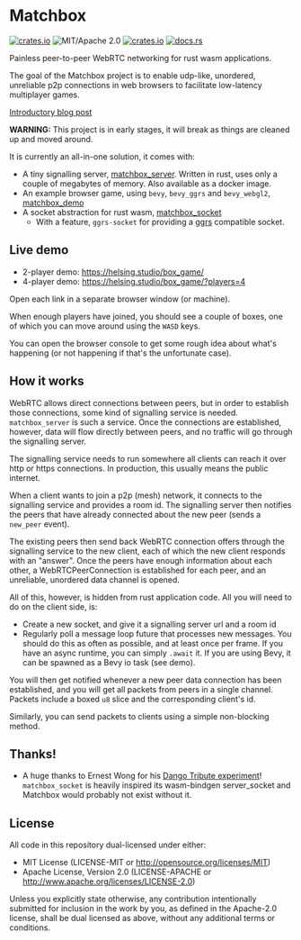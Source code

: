 # Matchbox

[![crates.io](https://img.shields.io/crates/v/matchbox_socket.svg)](https://crates.io/crates/matchbox_socket)
![MIT/Apache 2.0](https://img.shields.io/badge/license-MIT%2FApache-blue.svg)
[![crates.io](https://img.shields.io/crates/d/matchbox_socket.svg)](https://crates.io/crates/matchbox_socket)
[![docs.rs](https://img.shields.io/docsrs/matchbox_socket)](https://docs.rs/matchbox_socket)

Painless peer-to-peer WebRTC networking for rust wasm applications.

The goal of the Matchbox project is to enable udp-like, unordered, unreliable
p2p connections in web browsers to facilitate low-latency multiplayer games.

[Introductory blog post](https://johanhelsing.studio/posts/introducing-matchbox)

**WARNING:** This project is in early stages, it will break as things are
cleaned up and moved around.

It is currently an all-in-one solution, it comes with:

- A tiny signalling server, [matchbox_server](./matchbox_server). Written in
rust, uses only a couple of megabytes of memory. Also available as a docker image.
- An example browser game, using `bevy`, `bevy_ggrs` and `bevy_webgl2`,
[matchbox_demo](matchbox_demo)
- A socket abstraction for rust wasm, [matchbox_socket](matchbox_socket)
  - With a feature, `ggrs-socket` for providing a
  [ggrs](https://github.com/gschup/ggrs) compatible socket.

## Live demo

- 2-player demo: https://helsing.studio/box_game/
- 4-player demo: https://helsing.studio/box_game/?players=4

Open each link in a separate browser window (or machine).

When enough players have joined, you should see a couple of boxes, one of which
you can move around using the `WASD` keys.

You can open the browser console to get some rough idea about what's happening
(or not happening if that's the unfortunate case).

## How it works

WebRTC allows direct connections between peers, but in order to establish
those connections, some kind of signalling service is needed.
`matchbox_server` is such a service. Once the connections are established,
however, data will flow directly between peers, and no traffic will go through
the signalling server.

The signalling service needs to run somewhere all clients can reach it over
http or https connections. In production, this usually means the public
internet.

When a client wants to join a p2p (mesh) network, it connects to the signalling
service and provides a room id. The signalling server then notifies the peers
that have already connected about the new peer (sends a `new_peer` event).

The existing peers then send back WebRTC connection offers through the
signalling service to the new client, each of which the new client responds
with an "answer". Once the peers have enough information about each other, a
WebRTCPeerConnection is established for each peer, and an unreliable, unordered
data channel is opened.

All of this, however, is hidden from rust application code. All you will need to
do on the client side, is:

- Create a new socket, and give it a signalling server url and a room id
- Regularly poll a message loop future that processes new messages. You should
do this as often as possible, and at least once per frame. If you have an async
runtime, you can simply `.await` it. If you are using Bevy, it can be spawned as
a Bevy io task (see demo).

You will then get notified whenever a new peer data connection has been
established, and you will get all packets from peers in a single channel.
Packets include a boxed `u8` slice and the corresponding client's id.

Similarly, you can send packets to clients using a simple non-blocking method.

## Thanks!

- A huge thanks to Ernest Wong for his [Dango Tribute
experiment](https://github.com/ErnWong/dango-tribute)! `matchbox_socket` is
heavily inspired its wasm-bindgen server_socket and Matchbox would probably not
exist without it.

## License

All code in this repository dual-licensed under either:

- MIT License (LICENSE-MIT or http://opensource.org/licenses/MIT)
- Apache License, Version 2.0 (LICENSE-APACHE or http://www.apache.org/licenses/LICENSE-2.0)

Unless you explicitly state otherwise, any contribution intentionally submitted
for inclusion in the work by you, as defined in the Apache-2.0 license, shall be
dual licensed as above, without any additional terms or conditions.

